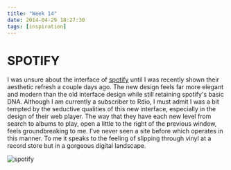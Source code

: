 ```yaml
---
title: "Week 14"
date: 2014-04-29 18:27:30 
tags: [inspiration] 
---
```




# SPOTIFY

I was unsure about the interface of [spotify](https://spotify.com) until I was recently shown their aesthetic refresh a couple days ago.  The new design feels far more elegant and modern than the old interface design while still retaining spotify's basic DNA.  Although I am currently a subscriber to Rdio, I must admit I was a bit tempted by the seductive qualities of this new interface, especially in the design of their web player.  The way that they have each new level from search to albums to play, open a little to the right of the previous window, feels groundbreaking to me.  I've never seen a site before which operates in this manner.  To me it speaks to the feeling of slipping through vinyl at a record store but in a gorgeous digital landscape.   

![spotify](http://themusickla.files.wordpress.com/2014/04/spotify-logo-primary-horizontal-light-background-rgb.jpg)